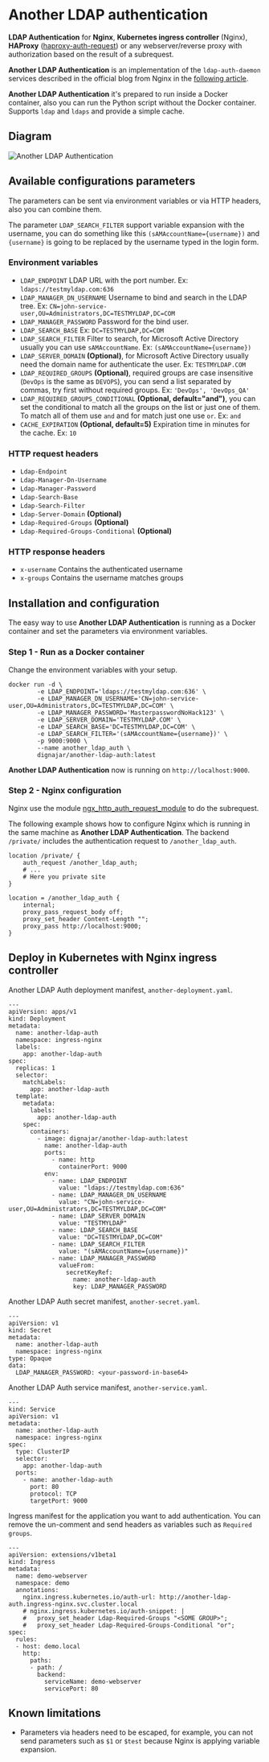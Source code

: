 # Another LDAP authentication

**LDAP Authentication** for **Nginx**, **Kubernetes ingress controller** (Nginx), **HAProxy** ([haproxy-auth-request](https://github.com/TimWolla/haproxy-auth-request)) or any webserver/reverse proxy with authorization based on the result of a subrequest.

**Another LDAP Authentication** is an implementation of the `ldap-auth-daemon` services described in the official blog from Nginx in the [following article](https://www.nginx.com/blog/nginx-plus-authenticate-users/).

**Another LDAP Authentication** it's prepared to run inside a Docker container, also you can run the Python script without the Docker container. Supports `ldap` and `ldaps` and provide a simple cache.

## Diagram
![Another LDAP Authentication](https://i.ibb.co/Fn1ncbP/another-ldap-authentication.jpg)

## Available configurations parameters
The parameters can be sent via environment variables or via HTTP headers, also you can combine them.

The parameter `LDAP_SEARCH_FILTER` support variable expansion with the username, you can do something like this `(sAMAccountName={username})` and `{username}` is going to be replaced by the username typed in the login form.

### Environment variables
- `LDAP_ENDPOINT` LDAP URL with the port number. Ex: `ldaps://testmyldap.com:636`
- `LDAP_MANAGER_DN_USERNAME` Username to bind and search in the LDAP tree. Ex: `CN=john-service-user,OU=Administrators,DC=TESTMYLDAP,DC=COM`
- `LDAP_MANAGER_PASSWORD` Password for the bind user.
- `LDAP_SEARCH_BASE` Ex: `DC=TESTMYLDAP,DC=COM`
- `LDAP_SEARCH_FILTER` Filter to search, for Microsoft Active Directory usually you can use `sAMAccountName`. Ex: `(sAMAccountName={username})`
- `LDAP_SERVER_DOMAIN` **(Optional)**, for Microsoft Active Directory usually need the domain name for authenticate the user. Ex: `TESTMYLDAP.COM`
- `LDAP_REQUIRED_GROUPS` **(Optional)**, required groups are case insensitive (`DevOps` is the same as `DEVOPS`), you can send a list separated by commas, try first without required groups. Ex: `'DevOps', 'DevOps_QA'`
- `LDAP_REQUIRED_GROUPS_CONDITIONAL` **(Optional, default="and")**, you can set the conditional to match all the groups on the list or just one of them. To match all of them use `and` and for match just one use `or`. Ex: `and`
- `CACHE_EXPIRATION` **(Optional, default=5)** Expiration time in minutes for the cache. Ex: `10`

### HTTP request headers
- `Ldap-Endpoint`
- `Ldap-Manager-Dn-Username`
- `Ldap-Manager-Password`
- `Ldap-Search-Base`
- `Ldap-Search-Filter`
- `Ldap-Server-Domain` **(Optional)**
- `Ldap-Required-Groups` **(Optional)**
- `Ldap-Required-Groups-Conditional` **(Optional)**

### HTTP response headers
- `x-username` Contains the authenticated username
- `x-groups` Contains the username matches groups

## Installation and configuration
The easy way to use **Another LDAP Authentication** is running as a Docker container and set the parameters via environment variables.

### Step 1 - Run as a Docker container
Change the environment variables with your setup.

```
docker run -d \
        -e LDAP_ENDPOINT='ldaps://testmyldap.com:636' \
        -e LDAP_MANAGER_DN_USERNAME='CN=john-service-user,OU=Administrators,DC=TESTMYLDAP,DC=COM' \
        -e LDAP_MANAGER_PASSWORD='MasterpasswordNoHack123' \
        -e LDAP_SERVER_DOMAIN='TESTMYLDAP.COM' \
        -e LDAP_SEARCH_BASE='DC=TESTMYLDAP,DC=COM' \
        -e LDAP_SEARCH_FILTER='(sAMAccountName={username})' \
        -p 9000:9000 \
        --name another_ldap_auth \
        dignajar/another-ldap-auth:latest
```

**Another LDAP Authentication** now is running on `http://localhost:9000`.

### Step 2 - Nginx configuration
Nginx use the module [ngx_http_auth_request_module](http://nginx.org/en/docs/http/ngx_http_auth_request_module.html) to do the subrequest.

The following example shows how to configure Nginx which is running in the same machine as **Another LDAP Authentication**. The backend `/private/` includes the authentication request to `/another_ldap_auth`.

```
location /private/ {
    auth_request /another_ldap_auth;
    # ...
    # Here you private site
}

location = /another_ldap_auth {
    internal;
    proxy_pass_request_body off;
    proxy_set_header Content-Length "";
    proxy_pass http://localhost:9000;
}
```

## Deploy in Kubernetes with Nginx ingress controller

Another LDAP Auth deployment manifest, `another-deployment.yaml`.
```
---
apiVersion: apps/v1
kind: Deployment
metadata:
  name: another-ldap-auth
  namespace: ingress-nginx
  labels:
    app: another-ldap-auth
spec:
  replicas: 1
  selector:
    matchLabels:
      app: another-ldap-auth
  template:
    metadata:
      labels:
        app: another-ldap-auth
    spec:
      containers:
        - image: dignajar/another-ldap-auth:latest
          name: another-ldap-auth
          ports:
            - name: http
              containerPort: 9000
          env:
            - name: LDAP_ENDPOINT
              value: "ldaps://testmyldap.com:636"
            - name: LDAP_MANAGER_DN_USERNAME
              value: "CN=john-service-user,OU=Administrators,DC=TESTMYLDAP,DC=COM"
            - name: LDAP_SERVER_DOMAIN
              value: "TESTMYLDAP"
            - name: LDAP_SEARCH_BASE
              value: "DC=TESTMYLDAP,DC=COM"
            - name: LDAP_SEARCH_FILTER
              value: "(sAMAccountName={username})"
            - name: LDAP_MANAGER_PASSWORD
              valueFrom:
                secretKeyRef:
                  name: another-ldap-auth
                  key: LDAP_MANAGER_PASSWORD
```

Another LDAP Auth secret manifest, `another-secret.yaml`.
```
---
apiVersion: v1
kind: Secret
metadata:
  name: another-ldap-auth
  namespace: ingress-nginx
type: Opaque
data:
  LDAP_MANAGER_PASSWORD: <your-password-in-base64>
```

Another LDAP Auth service manifest, `another-service.yaml`.
```
---
kind: Service
apiVersion: v1
metadata:
  name: another-ldap-auth
  namespace: ingress-nginx
spec:
  type: ClusterIP
  selector:
    app: another-ldap-auth
  ports:
    - name: another-ldap-auth
      port: 80
      protocol: TCP
      targetPort: 9000
```

Ingress manifest for the application you want to add authentication. You can remove the un-comment and send headers as variables such as `Required groups`.
```
---
apiVersion: extensions/v1beta1
kind: Ingress
metadata:
  name: demo-webserver
  namespace: demo
  annotations:
    nginx.ingress.kubernetes.io/auth-url: http://another-ldap-auth.ingress-nginx.svc.cluster.local
    # nginx.ingress.kubernetes.io/auth-snippet: |
    #   proxy_set_header Ldap-Required-Groups "<SOME GROUP>";
    #   proxy_set_header Ldap-Required-Groups-Conditional "or";
spec:
  rules:
  - host: demo.local
    http:
      paths:
      - path: /
        backend:
          serviceName: demo-webserver
          servicePort: 80
```

## Known limitations
- Parameters via headers need to be escaped, for example, you can not send parameters such as `$1` or `$test` because Nginx is applying variable expansion.
